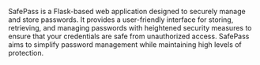 SafePass is a Flask-based web application designed to securely manage and store passwords. It provides a user-friendly interface for storing, retrieving, and managing passwords with heightened security measures to ensure that your credentials are safe from unauthorized access. SafePass aims to simplify password management while maintaining high levels of protection.